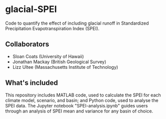# glacial-SPEI
Code to quantify the effect of including glacial runoff in Standardized Precipitation Evapotranspiration Index (SPEI).

## Collaborators
- Sloan Coats (University of Hawaii)
- Jonathan Mackay (British Geological Survey)
- Lizz Ultee (Massachusetts Institute of Technology)

## What's included
This repository includes MATLAB code, used to calculate the SPEI for each climate model, scenario, and basin; and Python code, used to analyse the SPEI data.  The Jupyter notebook "SPEI-analysis.ipynb" guides users through an analysis of SPEI mean and variance for any basin of choice.
